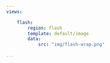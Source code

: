 ```yaml
---
views:

    flash:
        region: flash
        template: default/image
        data:
            src: "img/flash-wrap.png"

...
```

